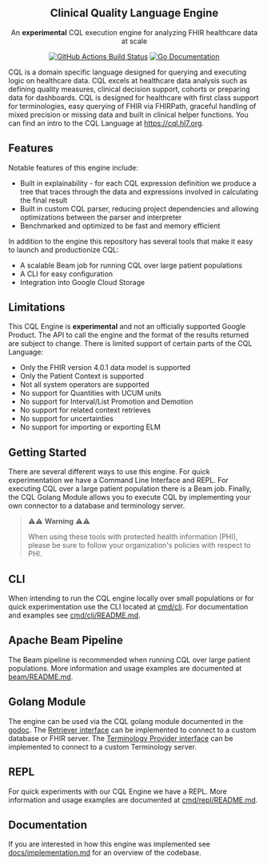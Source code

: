 <p align="center">
  <h2 align=center>Clinical Quality Language Engine</h2>
  <p align="center">An <b>experimental</b> CQL execution engine for analyzing FHIR healthcare data at
scale</p>
  <p align="center">
    <a href="https://github.com/google/cql/actions"><img src="https://github.com/google/cql/workflows/go_test/badge.svg" alt="GitHub Actions Build Status"/></a>
    <a href="https://godoc.org/github.com/google/cql"><img src="https://godoc.org/github.com/google/cql?status.svg" alt="Go Documentation"/></a>
  </p>
</p>



CQL is a domain specific language designed for querying and executing logic on
healthcare data. CQL excels at healthcare data analysis such as defining quality
measures, clinical decision support, cohorts or preparing data for dashboards.
CQL is designed for healthcare with first class support for terminologies, easy
querying of FHIR via FHIRPath, graceful handling of mixed precision or missing
data and built in clinical helper functions. You can find an intro to the CQL
Language at https://cql.hl7.org.

## Features

Notable features of this engine include:

- Built in explainability - for each CQL expression definition we produce a tree
that traces through the data and expressions involved in calculating the final
result
- Built in custom CQL parser, reducing project dependencies and allowing
optimizations between the parser and interpreter
- Benchmarked and optimized to be fast and memory efficient

In addition to the engine this repository has several tools that make it easy to
launch and productionize CQL:

- A scalable Beam job for running CQL over large patient populations
- A CLI for easy configuration
- Integration into Google Cloud Storage

## Limitations

This CQL Engine is **experimental** and not an officially supported Google
Product. The API to call the engine and the format of the results returned are
subject to change. There is limited support of certain parts of the CQL
Language:

- Only the FHIR version 4.0.1 data model is supported
- Only the Patient Context is supported
- Not all system operators are supported
- No support for Quantities with UCUM units
- No support for Interval/List Promotion and Demotion
- No support for related context retrieves
- No support for uncertainties
- No support for importing or exporting ELM

## Getting Started

There are several different ways to use this engine. For quick experimentation
we have a Command Line Interface and REPL. For executing CQL over a large
patient population there is a Beam job. Finally, the CQL Golang Module allows
you to execute CQL by implementing your own connector to a database and
terminology server.

> ⚠️⚠️  **Warning**  ⚠️⚠️
>
> When using these tools with protected health information (PHI), please be sure
to follow your organization's policies with respect to PHI.

## CLI

When intending to run the CQL engine locally over small populations or for quick
experimentation use the CLI located at [cmd/cli](cmd/cli). For documentation
and examples see [cmd/cli/README.md](cmd/cli/README.md).

## Apache Beam Pipeline

The Beam pipeline is recommended when running CQL over large patient populations.
More information and usage examples are documented at
[beam/README.md](beam/README.md).

## Golang Module

The engine can be used via the CQL golang module documented in the
[godoc](https://pkg.go.dev/github.com/google/cql).
The [Retriever interface](retriever/retriever.go) can be implemented to connect
to a custom database or FHIR server. The
[Terminology Provider interface](terminology/provider.go) can be implemented to
connect to a custom Terminology server.

## REPL

For quick experiments with our CQL Engine we have a REPL. More information and
usage examples are documented at [cmd/repl/README.md](cmd/repl/README.md).

## Documentation

If you are interested in how this engine was implemented see
[docs/implementation.md](docs/implementation.md) for an overview of the
codebase.
